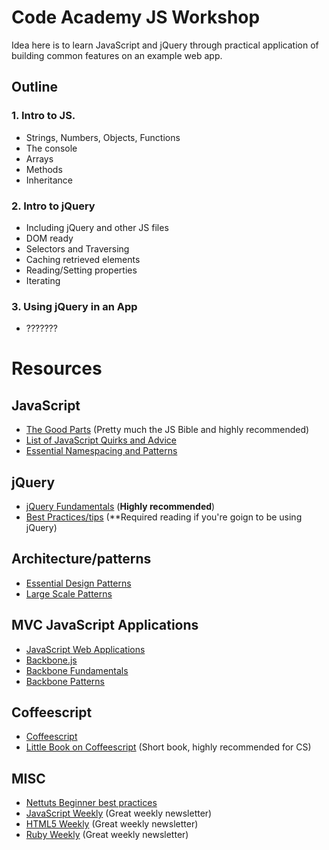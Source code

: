 # Code Academy JS Workshop

Idea here is to learn JavaScript and jQuery through practical application of building common features on an example web app.

## Outline

### 1. Intro to JS.
  * Strings, Numbers, Objects, Functions
  * The console
  * Arrays
  * Methods
  * Inheritance

### 2. Intro to jQuery
  * Including jQuery and other JS files
  * DOM ready
  * Selectors and Traversing
  * Caching retrieved elements
  * Reading/Setting properties
  * Iterating

### 3. Using jQuery in an App
  * ???????


# Resources

## JavaScript
* [The Good Parts](http://shop.oreilly.com/product/9780596517748.do) (Pretty much the JS Bible and highly recommended)
* [List of JavaScript Quirks and Advice](http://bonsaiden.github.com/JavaScript-Garden/)
* [Essential Namespacing and Patterns](http://addyosmani.com/blog/essential-js-namespacing/)

## jQuery
* [jQuery Fundamentals](http://jqfundamentals.com/book/index.html) (**Highly recommended**)
* [Best Practices/tips](http://24ways.org/2011/your-jquery-now-with-less-suck) (**Required reading if you're goign to be using jQuery)

## Architecture/patterns
* [Essential Design Patterns](http://addyosmani.com/resources/essentialjsdesignpatterns/book/)
* [Large Scale Patterns](http://addyosmani.com/largescalejavascript/)

## MVC JavaScript Applications
* [JavaScript Web Applications](http://shop.oreilly.com/product/0636920018421.do)
* [Backbone.js](http://documentcloud.github.com/backbone/)
* [Backbone Fundamentals](https://github.com/addyosmani/backbone-fundamentals)
* [Backbone Patterns](http://ricostacruz.com/backbone-patterns/)

## Coffeescript
* [Coffeescript](http://coffeescript.org/)
* [Little Book on Coffeescript](http://arcturo.github.com/library/coffeescript/) (Short book, highly recommended for CS)

## MISC
* [Nettuts Beginner best practices](http://net.tutsplus.com/tutorials/javascript-ajax/24-javascript-best-practices-for-beginners/)
* [JavaScript Weekly](http://javascriptweekly.com/) (Great weekly newsletter)
* [HTML5 Weekly](http://html5weekly.com/) (Great weekly newsletter)
* [Ruby Weekly](http://rubyweekly.com/) (Great weekly newsletter)

